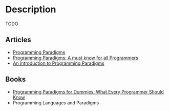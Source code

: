 # Description

TODO


## Articles

- [Programming Paradigms](https://medium.com/analytics-vidhya/programming-paradigms-cb560f5125a1)
- [Programming Paradigms: A must know for all Programmers](https://hackr.io/blog/programming-paradigms)
- [An Introduction to Programming Paradigms](https://digitalfellows.commons.gc.cuny.edu/2018/03/12/an-introduction-to-programming-paradigms/)


## Books

- [Programming Paradigms for Dummies: What Every Programmer Should Know](https://www.info.ucl.ac.be/~pvr/VanRoyChapter.pdf)
- Programming Languages and Paradigms
